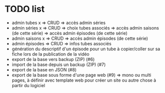 # TODO list

* admin tubes
x => CRUD
=> accès admin séries
* admin séries
x => CRUD
=> choix tubes associés
=> accès admin saisons (de cette série)
=> accès admin épisodes (de cette série)
* admin saisons
x => CRUD
=> accès admin épisodes (de cette série)
* admin épisodes
=> CRUD
=> infos tubes associés
* génération du descriptif d'un épisode pour un tube à copier/coller sur sa fiche lors de la publication de la vidéo
* export de la base vers backup (ZIP) (#6)
* import de la base depuis un backup (ZIP) (#7)
* export de la base en JSON (#8)
* export de la base sous forme d'une page web (#9) => mono ou multi pages, à définir avec template web pour créer un site ou autre chose à partir du logiciel
